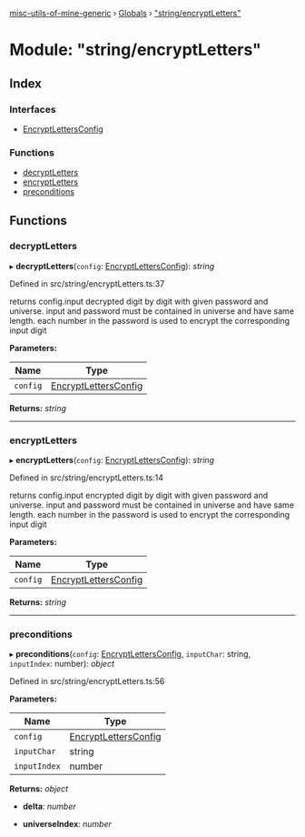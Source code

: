 [misc-utils-of-mine-generic](../README.md) › [Globals](../globals.md) › ["string/encryptLetters"](_string_encryptletters_.md)

# Module: "string/encryptLetters"

## Index

### Interfaces

* [EncryptLettersConfig](../interfaces/_string_encryptletters_.encryptlettersconfig.md)

### Functions

* [decryptLetters](_string_encryptletters_.md#decryptletters)
* [encryptLetters](_string_encryptletters_.md#encryptletters)
* [preconditions](_string_encryptletters_.md#preconditions)

## Functions

###  decryptLetters

▸ **decryptLetters**(`config`: [EncryptLettersConfig](../interfaces/_string_encryptletters_.encryptlettersconfig.md)): *string*

Defined in src/string/encryptLetters.ts:37

returns config.input decrypted digit by digit with given password and universe.
input and password must be contained in universe and have same length.
each number in the password is used to encrypt the corresponding input digit

**Parameters:**

Name | Type |
------ | ------ |
`config` | [EncryptLettersConfig](../interfaces/_string_encryptletters_.encryptlettersconfig.md) |

**Returns:** *string*

___

###  encryptLetters

▸ **encryptLetters**(`config`: [EncryptLettersConfig](../interfaces/_string_encryptletters_.encryptlettersconfig.md)): *string*

Defined in src/string/encryptLetters.ts:14

returns config.input encrypted digit by digit with given password and universe.
input and password must be contained in universe and have same length.
each number in the password is used to encrypt the corresponding input digit

**Parameters:**

Name | Type |
------ | ------ |
`config` | [EncryptLettersConfig](../interfaces/_string_encryptletters_.encryptlettersconfig.md) |

**Returns:** *string*

___

###  preconditions

▸ **preconditions**(`config`: [EncryptLettersConfig](../interfaces/_string_encryptletters_.encryptlettersconfig.md), `inputChar`: string, `inputIndex`: number): *object*

Defined in src/string/encryptLetters.ts:56

**Parameters:**

Name | Type |
------ | ------ |
`config` | [EncryptLettersConfig](../interfaces/_string_encryptletters_.encryptlettersconfig.md) |
`inputChar` | string |
`inputIndex` | number |

**Returns:** *object*

* **delta**: *number*

* **universeIndex**: *number*
